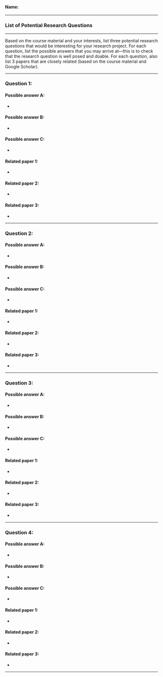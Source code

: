 #### Name:

---

### List of Potential Research Questions

---

Based on the course material and your interests, list three potential research questions that would be interesting for your research project. For each question, list the possible answers that you may arrive at—this is to check that the research question is well posed and doable. For each question, also list 3 papers that are closely related (based on the course material and Google Scholar).

---

### Question 1:

#### Possible answer A:

+

#### Possible answer B:

+

#### Possible answer C:

+

#### Related paper 1:

+

#### Related paper 2:

+

#### Related paper 3:

+

---

### Question 2:

#### Possible answer A:

+

#### Possible answer B:

+

#### Possible answer C:

+

#### Related paper 1:

+

#### Related paper 2:

+

#### Related paper 3:

+

---

### Question 3:

#### Possible answer A:

+

#### Possible answer B:

+

#### Possible answer C:

+

#### Related paper 1:

+

#### Related paper 2:

+

#### Related paper 3:

+

---

### Question 4:

#### Possible answer A:

+

#### Possible answer B:

+

#### Possible answer C:

+

#### Related paper 1:

+

#### Related paper 2:

+

#### Related paper 3:

+

---